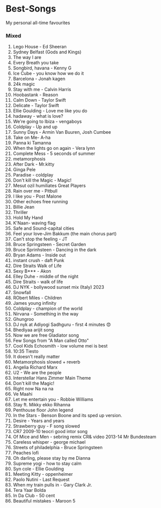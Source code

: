 # Best-Songs
My personal all-time favourites


### Mixed
1. Lego House -  Ed Sheeran
2. Sydney Belfast (Gods and Kings)
3. The way I are
4. Every Breath you take
5. Songbird, havana - Kenny G
6. Ice Cube - you know how we do it
7. Barcelona - Jonah kagen
8. 24k magic
9. Stay with me - Calvin Harris
10. Hoobastank - Reason
12. Calm Down - Taylor Swift
13. Delicate - Taylor Swift
14. Ellie Goulding - Love me like you do
15. hadaway - what is love?
16. We're going to Ibiza - vengaboys
17. Coldplay - Up and up
18. Sunny Days - Armin Van Buuren, Josh Cumbee
20. Take on Me- A-ha
21. Panna ki Tamanna
22. When the lights go on again - Vera lynn
23. Complete Mess - 5 seconds of summer
24. metamorphosis
25. After Dark - Mr.kitty
26. Ginga Pele
27. Paradise - coldplay
28. Don't kill the Magic - Magic!
29. Mesut ozil humiliates Great Players
30. Rain over me -  Pitbull
31. I like you - Post Malone
32. Other echoes free running
33. Billie Jean
34. Thriller
35. Hold My Hand
36. K'Naan- waving flag
37. Safe and Sound-capital cities
38. Feel your love-Jim Bakkum (the main chorus part)
39. Can't stop the feeling - JT
40. Bruce Springsteen - Secret Garden
41. Bruce Sprinhsteen - Dancing in the dark
42. Bryan Adams - Inside out
43. instant crush - daft Punk
44. Dire Straits Walk of Life
45. Sexy B*** - Akon
46. Elley Duhe - middle of the night
47. Dire Straits - walk of life
48. DJ NYK - bollywood sunset mix (Italy) 2023
49. Snowfall
50. RObert Miles - Children
51. James young infinity
52. Coldplay - champion of the world
53. Nirvana - Something in the way
54. Ghungroo
55. DJ nyk at  Adiyogi Sadhguru - first 4 minutes 😍
56. Bhediyaa arijit song
57. Now we are free Gladiator song
58. Few Songs from "A Man called Otto"
59. Cool Kids Echosmith - low volume mei is best
60. 10:35 Tiesto
61. It doesn't really matter
62. Metamorphosis slowed + reverb
63. Angelia Richard Marx
64. U2 - We are the people
65. Interstellar Hans Zimmer Main Theme
66. Don't kill the Magic!
67. Right now Na na na
68. Ve Maahi
69. Let me entertain you - Robbie Williams
70. Stay ft. Mikky ekko Rihanna
71. Penthouse floor John legend
72. In the Stars - Benson Boone and its sped up version.
73. Desire - Years and years
74. Strawberry guy -  F song slowed
75. CR7 2009-10 teocri good intor song
76. Of Mice and Men - sebring remix CR& video 2013-14 Mr Bundesteam
77. Careless whisper - george michael
78. Streets of philadelphia - Bruce Springsteen
79. Peaches lofi
80. Oh darling, please stay by me Dianna
81. Supreme yogi - how to stay calm
82. Syn cole - Ellie Goulding
83. Meeting Kitty - oppenheimer
84. Paolo Nutini - Last Request
85. When my train pulls in - Gary Clark Jr.
86. Tera Yaar Bolda
87. In Da Club - 50 cent
88. Beautiful mistakes - Maroon 5



